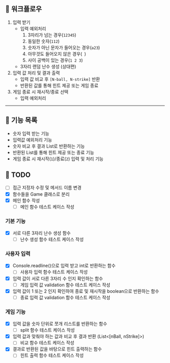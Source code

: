 ## 🌼 워크플로우

1. 입력 받기
    - 입력 예외처리
        1. 3자리가 넘는 경우(`12345`)
        2. 동일한 숫자(`112`)
        3. 숫자가 아닌 문자가 들어오는 경우(`a23`)
        4. 아무것도 들어오지 않은 경우(` `)
        5. 사이 공백이 있는 경우(`1 2 3`)
    - 3자리 랜덤 난수 생성 (상대편)
2. 입력 값 처리 및 결과 출력
    - 입력 값 비교 후 `[N-ball, N-strike]` 반환
    - 반환된 값를 통해 힌트 제공 또는 게임 종료
3. 게임 종료 시 재시작/종료 선택
    - 입력 예외처리

---

## 🚀 기능 목록

- 숫자 입력 받는 기능
- 입력값 예외처리 기능
- 숫자 비교 후 결과 List로 반환하는 기능
- 반환된 List를 통해 힌트 제공 또는 종료 기능
- 게임 종료 시 재시작(`1`)/종료(`2`) 입력 및 처리 기능

## 📝 TODO
- [ ] 접근 지정자 수정 및 메서드 이름 변경
- [x] 함수들을 Game 클래스로 분리
- [x] 메인 함수 작성
    - [ ] 메인 함수 테스트 케이스 작성

### 기본 기능

- [x] 서로 다른 3자리 난수 생성 함수
    - [ ] 난수 생성 함수 테스트 케이스 작성

### 사용자 입력

- [x] Console.readline()으로 입력 받고 int로 반환하는 함수
    - [ ] 사용자 입력 함수 테스트 케이스 작성
- [x] 입력 값이 서로 다른 3자리 수 인지 확인하는 함수
    - [ ] 게임 입력 값 validation 함수 테스트 케이스 작성
- [x] 입력 값이 1 또는 2 인지 확인하여 종료 및 재시작을 boolean으로 반환하는 함수
    - [ ] 종료 입력 값 validation 함수 테스트 케이스 작성

### 게임 기능

- [x] 입력 값을 숫자 단위로 쪼개 리스트를 반환하는 함수
    - [ ] split 함수 테스트 케이스 작성
- [x] 입력 값과 맞춰야 하는 값과 비교 후 결과 반환 (List<[nBall, nStrike]>)
    - [ ] 비교 함수 테스트 케이스 작성
- [x] 결과로 반환된 값을 바탕으로 힌트 출력하는 함수
    - [ ] 힌트 출력 함수 테스트 케이스 작성